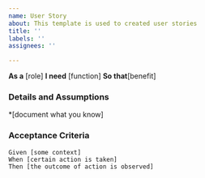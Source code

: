 ```yaml
---
name: User Story
about: This template is used to created user stories
title: ''
labels: ''
assignees: ''

---
```


**As a** [role]
**I need** [function]
**So that**[benefit]

### Details and Assumptions
*[document what you know]

### Acceptance Criteria

```gherkin
Given [some context]
When [certain action is taken]
Then [the outcome of action is observed]
```
